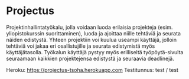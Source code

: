 # Projectus

Projektinhallintatyökalu, jolla voidaan luoda erilaisia projekteja (esim. yliopistokurssin suorittaminen), luoda ja ajoittaa niille tehtäviä ja seurata näiden edistystä. Yhteen projektiin voi kuulua useampi käyttäjä, jolloin tehtäviä voi jakaa eri osallistujille ja seurata edistymistä myös käyttäjätasolla. Työkalun käyttäjä pystyy myös erilliseltä työpöytä-sivulta seuraamaan kaikkien projektejensa edistystä ja seuraavia deadlinejä.

Heroku: https://projectus-tsoha.herokuapp.com
Testitunnus: test / test

